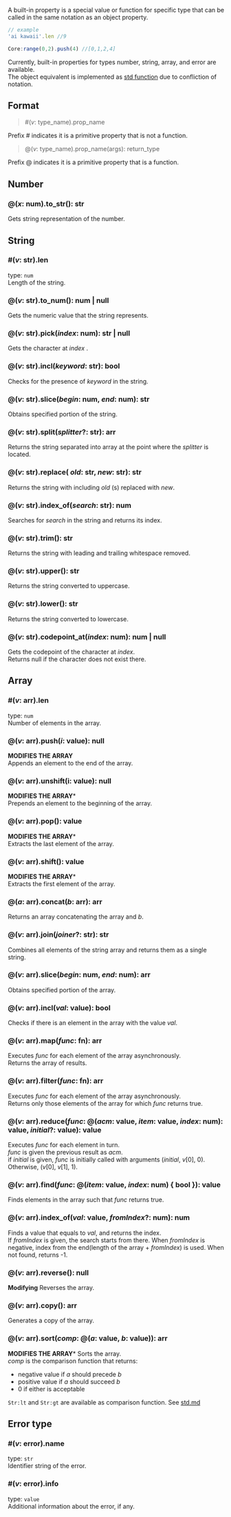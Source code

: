 A built-in property is a special value or function for specific type that can be called in the same notation as an object property.
```js
// example
'ai kawaii'.len //9

Core:range(0,2).push(4) //[0,1,2,4]
```
Currently, built-in properties for types number, string, array, and error are available.  
The object equivalent is implemented as [std function](std.md#-obj) due to confliction of notation.  

## Format
> #(_v_: type_name).prop_name

Prefix # indicates it is a primitive property that is not a function.  
> @(_v_: type_name).prop_name(args): return_type

Prefix @ indicates it is a primitive property that is a function.  

## Number
### @(_x_: num).to_str(): str
Gets string representation of the number. 


## String
### #(_v_: str).len
type: `num`  
Length of the string.  

### @(_v_: str).to_num(): num | null
Gets the numeric value that the string represents.  

### @(_v_: str).pick(_index_: num): str | null
Gets the character at _index_ .  

### @(_v_: str).incl(_keyword_: str): bool
Checks for the presence of _keyword_ in the string.  

### @(_v_: str).slice(_begin_: num, _end_: num): str
Obtains specified portion of the string.  

### @(_v_: str).split(_splitter_?: str): arr<str>
Returns the string separated into array at the point where the _splitter_ is located.  

### @(_v_: str).replace( _old_: str, _new_: str): str
Returns the string with including _old_ (s) replaced with _new_.  

### @(_v_: str).index_of(_search_: str): num
Searches for _search_ in the string and returns its index.  

### @(_v_: str).trim(): str
Returns the string with leading and trailing whitespace removed.  

### @(_v_: str).upper(): str
Returns the string converted to uppercase.  

### @(_v_: str).lower(): str
Returns the string converted to lowercase.  

### @(_v_: str).codepoint_at(_index_: num): num | null
Gets the codepoint of the character at _index_.  
Returns null if the character does not exist there.


## Array
### #(_v_: arr).len
type: `num`  
Number of elements in the array.  

### @(_v_: arr).push(_i_: value): null
**MODIFIES THE ARRAY**  
Appends an element to the end of the array.  

### @(_v_: arr).unshift(i: value): null
**MODIFIES THE ARRAY***  
Prepends an element to the beginning of the array.

### @(_v_: arr).pop(): value
**MODIFIES THE ARRAY***  
Extracts the last element of the array.  

### @(_v_: arr).shift(): value
**MODIFIES THE ARRAY***  
Extracts the first element of the array.  

### @(_a_: arr).concat(_b_: arr): arr
Returns an array concatenating the array and _b_.  

### @(_v_: arr<str>).join(_joiner_?: str): str
Combines all elements of the string array and returns them as a single string.  

### @(_v_: arr).slice(_begin_: num, _end_: num): arr
Obtains specified portion of the array.  

### @(_v_: arr).incl(_val_: value): bool
Checks if there is an element in the array with the value _val_.  

### @(_v_: arr).map(_func_: fn): arr
Executes _func_ for each element of the array asynchronously.  
Returns the array of results.  

### @(_v_: arr).filter(_func_: fn): arr
Executes _func_ for each element of the array asynchronously.  
Returns only those elements of the array for which _func_ returns true.  

### @(_v_: arr).reduce(_func_: @(_acm_: value, _item_: value, _index_: num): value, _initial_?: value): value
Executes _func_ for each element in turn.  
_func_ is given the previous result as _acm_.  
if _initial_ is given, _func_ is initially called with arguments (_initial_, _v_\[0], 0).  
Otherwise, (_v_\[0], _v_\[1], 1).  

### @(_v_: arr).find(_func_: @(_item_: value, _index_: num) { bool }): value
Finds elements in the array such that _func_ returns true.  

### @(_v_: arr).index_of(_val_: value, _fromIndex_?: num): num
Finds a value that equals to _val_, and returns the index.  
If _fromIndex_ is given, the search starts from there.
When _fromIndex_ is negative, index from the end(length of the array + _fromIndex_) is used.
When not found, returns -1.

### @(_v_: arr).reverse(): null
**Modifying**
Reverses the array.  

### @(_v_: arr).copy(): arr
Generates a copy of the array.  

### @(_v_: arr).sort(_comp_: @(_a_: value, _b_: value)): arr
**MODIFIES THE ARRAY***
Sorts the array.  
_comp_ is the comparison function that returns:
* negative value if _a_ should precede _b_
* positive value if _a_ should succeed _b_
* 0 if either is acceptable

`Str:lt` and `Str:gt` are available as comparison function. See [std.md](./std.md#-Str)

## Error type
### #(_v_: error).name
type: `str`  
Identifier string of the error.

### #(_v_: error).info
type: `value`  
Additional information about the error, if any.
